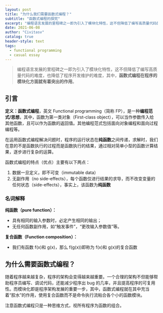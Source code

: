 ```yaml
---
layout: post
title: "为什么我们需要函数式编程？"
subtitle: "函数式编程的探究"
excerpt: "编程语言发展的里程碑之一即为引入了模块化特性，这不但降低了编写高质量代码的难度，也降低了程序开发维护的难度，其中，函数式编程在程序的模块化方面就有着突出的作用"
date: 2021-06-08
author: "Civitasv"
catalog: true
header-style: text
tags:
  - functional programming
  - casual essay
---
```


> 编程语言发展的里程碑之一即为引入了模块化特性，这不但降低了编写高质量代码的难度，也降低了程序开发维护的难度，其中，**函数式编程在程序的模块化方面就有着突出的作用**。

## 引言

**定义：函数式编程**，英文 Functional programming（简称 FP），是一种**编程范式/思想**，其中，函数为第一类对象（First-class object），可以当作参数传入给其他函数，且可以作为函数的返回值。其他编程范式包括面向对象编程和面向过程编程等。

在运用函数式编程解决问题时，程序的运行状态在**纯函数**之间传递，求解时，我们在意的不是函数执行的过程而是函数执行的结果，通过相对简单小型的函数计算结果，逐步进行复杂的运算。

函数式编程的特点（优点）主要有以下两点：

1. 数据一旦定义，即不可变（immutable data）
2. 无副作用（no side-effects），每个函数仅进行结果的求导，而不改变变量的任何状态（side-effects），事实上，该函数为**纯函数**

### 名词解释

**纯函数（pure function）：**

- 具有相同的输入参数时，必定产生相同的输出；
- 无任何函数副作用，如“触发事件”，“更改输入参数值”等。

**复合函数（Function composition）：**

- 我们有函数 f(x)和 g(x)，那么 f(g(x))即称为 f(x)和 g(x)的复合函数

## 为什么需要函数式编程？

随着程序越来越复杂，程序的架构会变得越来越重要。一个合理的架构不但能够帮助程序员编写、调试代码，还能减少程序出 bug 的几率，并且提高程序的可复用性。而模块化即是程序架构发展的重要一步，其中，函数式编程就在其中充当着“胶水”的作用，使用复合函数而不是命令执行流粘合各个小的函数模块。

注意函数式编程只是一种思维方式，视所有程序为函数的组合。
